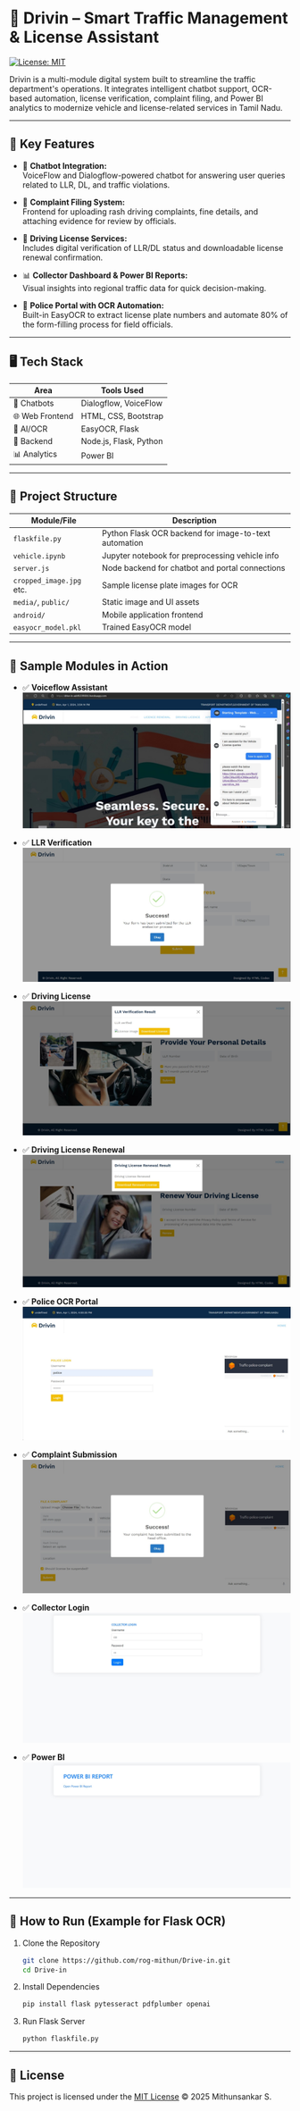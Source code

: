 # 🚗 Drivin – Smart Traffic Management & License Assistant

[![License: MIT](https://img.shields.io/badge/License-MIT-yellow.svg)](LICENSE)

Drivin is a multi-module digital system built to streamline the traffic department's operations. It integrates intelligent chatbot support, OCR-based automation, license verification, complaint filing, and Power BI analytics to modernize vehicle and license-related services in Tamil Nadu.

---

## 📌 Key Features

- 🧠 **Chatbot Integration:**  
  VoiceFlow and Dialogflow-powered chatbot for answering user queries related to LLR, DL, and traffic violations.

- 📄 **Complaint Filing System:**  
  Frontend for uploading rash driving complaints, fine details, and attaching evidence for review by officials.

- 🧾 **Driving License Services:**  
  Includes digital verification of LLR/DL status and downloadable license renewal confirmation.

- 📊 **Collector Dashboard & Power BI Reports:**  
  Visual insights into regional traffic data for quick decision-making.

- 👮 **Police Portal with OCR Automation:**  
  Built-in EasyOCR to extract license plate numbers and automate 80% of the form-filling process for field officials.

---

## 🖥 Tech Stack

| Area             | Tools Used                                        |
|------------------|---------------------------------------------------|
| 💬 Chatbots      | Dialogflow, VoiceFlow                             |
| 🌐 Web Frontend  | HTML, CSS, Bootstrap                              |
| 🧠 AI/OCR        | EasyOCR, Flask                                     |
| 🧾 Backend       | Node.js, Flask, Python                            |
| 📊 Analytics     | Power BI                                          |

---

## 📁 Project Structure

| Module/File                | Description                                           |
|----------------------------|-------------------------------------------------------|
| `flaskfile.py`             | Python Flask OCR backend for image-to-text automation|
| `vehicle.ipynb`            | Jupyter notebook for preprocessing vehicle info       |
| `server.js`                | Node backend for chatbot and portal connections       |
| `cropped_image.jpg` etc.   | Sample license plate images for OCR                  |
| `media/`, `public/`        | Static image and UI assets                           |
| `android/`                 | Mobile application frontend                          |
| `easyocr_model.pkl`        | Trained EasyOCR model                                |

---

## 🧪 Sample Modules in Action

- ✅ **Voiceflow Assistant**
  ![Voiceflow](media/VoiceflowChatbot.jpg)

- ✅ **LLR Verification**
  ![LLR](media/LLR.jpg)

- ✅ **Driving License**
  ![Renewal](media/License.jpg)

- ✅ **Driving License Renewal**
  ![Renewal](media/Renewal.jpg)

- ✅ **Police OCR Portal**
  ![Police](media/policelogin.jpg)

- ✅ **Complaint Submission**
  ![Complaint](media/complaint.jpg)

- ✅ **Collector Login**
  ![Collector Login](media/collectorlogin.jpg)

- ✅ **Power BI**
  ![Power BI](media/PowerBiReport.jpg)

---

## 🚀 How to Run (Example for Flask OCR)

1. Clone the Repository  
   ```bash
   git clone https://github.com/rog-mithun/Drive-in.git
   cd Drive-in

2. Install Dependencies
   ```bash
   pip install flask pytesseract pdfplumber openai

3. Run Flask Server
   ```bash
   python flaskfile.py

---

## 📖 License

This project is licensed under the [MIT License](LICENSE) © 2025 Mithunsankar S.
